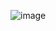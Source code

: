 ![image](https://github.com/ISHA-2112/ISHA-DESAI-ISS-ASSIGNMENT/assets/89999331/3aa3bf84-69f2-432c-a1d2-e9dee3f019e8)

